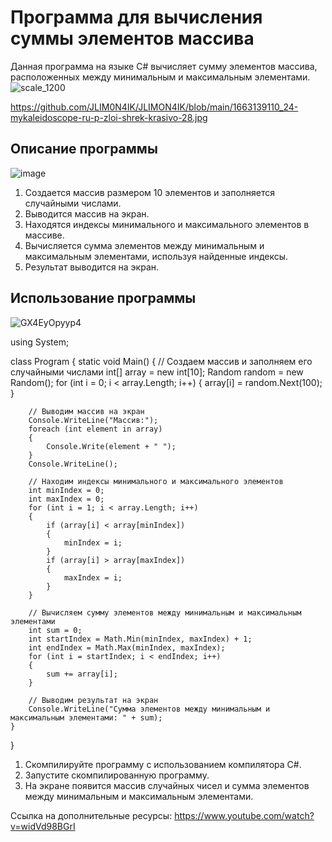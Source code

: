 # Программа для вычисления суммы элементов массива
Данная программа на языке C# вычисляет сумму элементов массива, расположенных между минимальным и максимальным элементами.
![scale_1200](https://github.com/JLIM0N4IK/JLIMON4IK/assets/129604382/df60589c-1bf2-4610-adeb-b849a3551ff7)


https://github.com/JLIM0N4IK/JLIMON4IK/blob/main/1663139110_24-mykaleidoscope-ru-p-zloi-shrek-krasivo-28.jpg
## Описание программы
![image](https://github.com/JLIM0N4IK/JLIMON4IK/assets/129604382/dd374bd6-7b3a-4621-824b-65c4c77852c3)

1. Создается массив размером 10 элементов и заполняется случайными числами.
2. Выводится массив на экран.
3. Находятся индексы минимального и максимального элементов в массиве.
4. Вычисляется сумма элементов между минимальным и максимальным элементами, используя найденные индексы.
5. Результат выводится на экран.

## Использование программы
![GX4EyOpyyp4](https://github.com/JLIM0N4IK/JLIMON4IK/assets/129604382/245011e7-ec58-4e5e-8bb9-69d6d143813a)

using System;

class Program
{
    static void Main()
    {
        // Создаем массив и заполняем его случайными числами
        int[] array = new int[10];
        Random random = new Random();
        for (int i = 0; i < array.Length; i++)
        {
            array[i] = random.Next(100);
        }

        // Выводим массив на экран
        Console.WriteLine("Массив:");
        foreach (int element in array)
        {
            Console.Write(element + " ");
        }
        Console.WriteLine();

        // Находим индексы минимального и максимального элементов
        int minIndex = 0;
        int maxIndex = 0;
        for (int i = 1; i < array.Length; i++)
        {
            if (array[i] < array[minIndex])
            {
                minIndex = i;
            }
            if (array[i] > array[maxIndex])
            {
                maxIndex = i;
            }
        }

        // Вычисляем сумму элементов между минимальным и максимальным элементами
        int sum = 0;
        int startIndex = Math.Min(minIndex, maxIndex) + 1;
        int endIndex = Math.Max(minIndex, maxIndex);
        for (int i = startIndex; i < endIndex; i++)
        {
            sum += array[i];
        }

        // Выводим результат на экран
        Console.WriteLine("Сумма элементов между минимальным и максимальным элементами: " + sum);
    }
}
1. Скомпилируйте программу с использованием компилятора C#.
2. Запустите скомпилированную программу.
3. На экране появится массив случайных чисел и сумма элементов между минимальным и максимальным элементами.

Ссылка на дополнительные ресурсы: https://www.youtube.com/watch?v=widVd98BGrI
